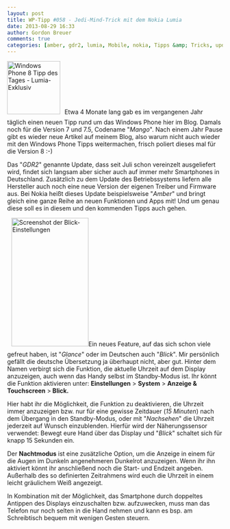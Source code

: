 ```yaml
---
layout: post
title: WP-Tipp #058 - Jedi-Mind-Trick mit dem Nokia Lumia
date: 2013-08-29 16:33
author: Gordon Breuer
comments: true
categories: [amber, gdr2, lumia, Mobile, nokia, Tipps &amp; Tricks, update, winphone]
---
```

<img class="alignleft size-full wp-image-4244" style="margin-right: 10px; margin-bottom: 10px;" alt="Windows Phone 8 Tipp des Tages - Lumia-Exklusiv" src="http://anheledirwp.blob.core.windows.net/wordpress/2013/08/WP-TdT-Lumia-8.png" width="124" height="124" />Etwa 4 Monate lang gab es im vergangenen Jahr täglich einen neuen Tipp rund um das Windows Phone hier im Blog. Damals noch für die Version 7 und 7.5, Codename "<em>Mango</em>". Nach einem Jahr Pause gibt es wieder neue Artikel auf meinem Blog, also warum nicht auch wieder mit den Windows Phone Tipps weitermachen, frisch poliert dieses mal für die Version 8 :-)

Das "<em>GDR2</em>" genannte Update, dass seit Juli schon vereinzelt ausgeliefert wird, findet sich langsam aber sicher auch auf immer mehr Smartphones in Deutschland. Zusätzlich zu dem Update des Betriebssystems liefern alle Hersteller auch noch eine neue Version der eigenen Treiber und Firmware aus. Bei Nokia heißt dieses Update beispielsweise "<em>Amber</em>" und bringt gleich eine ganze Reihe an neuen Funktionen und Apps mit! Und um genau diese soll es in diesem und den kommenden Tipps auch gehen.

<img class="size-medium wp-image-4234 alignright" style="margin-left: 10px; margin-bottom: 10px;" alt="Screenshot der Blick-Einstellungen" src="http://anheledirwp.blob.core.windows.net/wordpress/2013/08/WP_20130829-10-180x300.png" width="180" height="300" />Ein neues Feature, auf das sich schon viele gefreut haben, ist "<em>Glance</em>" oder im Deutschen auch "<em>Blick</em>". Mir persönlich gefällt die deutsche Übersetzung ja überhaupt nicht, aber gut. Hinter dem Namen verbirgt sich die Funktion, die aktuelle Uhrzeit auf dem Display anzuzeigen, auch wenn das Handy selbst im Standby-Modus ist. Ihr könnt die Funktion aktivieren unter: <strong>Einstellungen</strong> &gt; <strong>System</strong> &gt; <strong>Anzeige &amp; Touchscreen</strong> &gt;<strong> Blick.</strong>

Hier habt ihr die Möglichkeit, die Funktion zu deaktivieren, die Uhrzeit immer anzuzeigen bzw. nur für eine gewisse Zeitdauer (<em>15 Minuten</em>) nach dem Übergang in den Standby-Modus, oder mit "<em>Nachsehen</em>" die Uhrzeit jederzeit auf Wunsch einzublenden. Hierfür wird der Näherungssensor verwendet: Bewegt eure Hand über das Display und "<em>Blick</em>" schaltet sich für knapp 15 Sekunden ein.

Der <strong>Nachtmodus</strong> ist eine zusätzliche Option, um die Anzeige in einem für die Augen im Dunkeln angenehmeren Dunkelrot anzuzeigen. Wenn ihr ihn aktiviert könnt ihr anschließend noch die Start- und Endzeit angeben. Außerhalb des so definierten Zeitrahmens wird euch die Uhrzeit in einem leicht gräulichem Weiß angezeigt.

In Kombination mit der Möglichkeit, das Smartphone durch doppeltes Antippen des Displays einzuschalten bzw. aufzuwecken, muss man das Telefon nur noch selten in die Hand nehmen und kann es bsp. am Schreibtisch bequem mit wenigen Gesten steuern.
